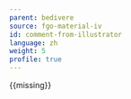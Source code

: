 ```yaml
---
parent: bedivere
source: fgo-material-iv
id: comment-from-illustrator
language: zh
weight: 5
profile: true
---
```


{{missing}}
